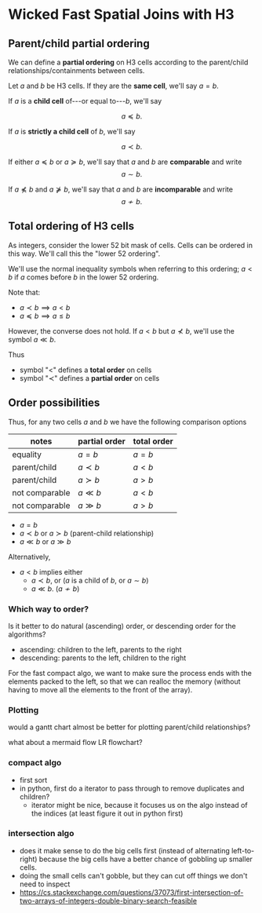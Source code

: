 # Wicked Fast Spatial Joins with H3

## Parent/child partial ordering

We can define a **partial ordering** on H3 cells according to the parent/child
relationships/containments between cells.

Let $a$ and $b$ be H3 cells. If they are the **same cell**, we'll say $a = b$.

If $a$ is a **child cell** of---or equal to---$b$, we'll say

$$
a \preceq b.
$$

If $a$ is **strictly a child cell** of $b$, we'll say

$$
a \prec b.
$$

If either $a \preceq b$ or $a \succeq b$, we'll say that $a$ and $b$ are **comparable** and write
$$
a \sim b.
$$

If $a \npreceq b$ and $a \nsucceq b$, we'll say that $a$ and $b$ are **incomparable** and write
$$
a \nsim b.
$$

## Total ordering of H3 cells

As integers, consider the lower 52 bit mask of cells.
Cells can be ordered in this way.
We'll call this the "lower 52 ordering".

We'll use the normal inequality symbols when referring to this ordering;
$a < b$ if $a$ comes before $b$ in the lower 52 ordering.

Note that:

- $a \prec b \implies a < b$ 
- $a \preceq b \implies a \leq b$

However, the converse does not hold.
If $a < b$ but $a \nprec b$, we'll use the symbol $a \ll b$.

Thus

- symbol "$<$" defines a **total order** on cells
- symbol "$\prec$" defines a **partial order** on cells

## Order possibilities

Thus, for any two cells $a$ and $b$ we have the following comparison options

|     notes      | partial order | total order |
|----------------|---------------|-------------|
| equality       | $a = b$       | $a=b$       |
| parent/child   | $a \prec b$   | $a < b$     |
| parent/child   | $a \succ b$   | $a > b$     |
| not comparable | $a \ll b$     | $a < b$     |
| not comparable | $a \gg b$     | $a > b$     |


- $a = b$
- $a \prec b$ or $a \succ b$ (parent-child relationship)
- $a \ll b$ or $a \gg b$

Alternatively,

- $a < b$ implies either
    + $a \prec b$, or ($a$ is a child of $b$, or $a \sim b$)
    + $a \ll b$. ($a \nsim b$)

### Which way to order?

Is it better to do natural (ascending) order, or descending order
for the algorithms?

- ascending: children to the left, parents to the right
- descending: parents to the left, children to the right

For the fast compact algo, we want to make sure the process
ends with the elements packed to the left, so that we can
realloc the memory (without having to move all the elements to the front of the array).

### Plotting

would a gantt chart almost be better for plotting parent/child
relationships?

what about a mermaid flow LR flowchart?

### compact algo

- first sort
- in python, first do a iterator to pass through to remove duplicates and children?
    -  iterator might be nice, because it focuses us on the algo instead of the indices (at least figure it out in python first)

### intersection algo

- does it make sense to do the big cells first (instead of alternating left-to-right) because the big cells have a better chance of gobbling up smaller cells.
- doing the small cells can't gobble, but they can cut off things we don't need to inspect
- https://cs.stackexchange.com/questions/37073/first-intersection-of-two-arrays-of-integers-double-binary-search-feasible
